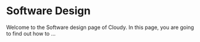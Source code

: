 # Software Design
Welcome to the Software design page of Cloudy. In this page, you are going to find out how to ...





